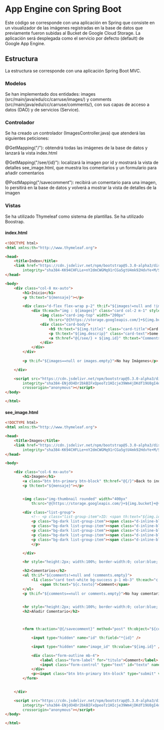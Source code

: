 # App Engine con Spring Boot

Este código se corresponde con una aplicación en Spring que consiste en un visualizador de las imágenes registradas en la base de datos que previamente fueron subidas al Bucket de Google Cloud Storage. La aplicación será desplegada como el servicio por defecto (default) de Google App Engine. 

## Estructura
La estructura se corresponde con una aplicación Spring Boot MVC.

### Modelos
Se han implementado dos entidades: images (src/main/java/edu/cc/carruse/images/) y comments (src/main/java/edu/cc/carruse/comments/), con sus capas de acceso a datos (DAO) y de servicios (Service).

### Controlador

Se ha creado un controlador (ImagesController.java) que atenderá las siguientes peticiones:

@GetMapping("/"): obtendrá todas las imágenes de la base de datos y lanzará la vista index.html

@GetMapping("/see/{id}"): localizará la imagen por id y mostrará la vista de detalles see_image.html, que muestra los comentarios y un formulario para añadir comentarios

@PostMapping("/savecomment"): recibirá un comentario para una imagen, lo persitirá en la base de datos y volverá a mostrar la vista de detalles de la imagen

### Vistas

Se ha utilizado Thymeleaf como sistema de plantillas. Se ha utilizado Boostrap.

#### index.html

```html
<!DOCTYPE html>
<html xmlns:th="http://www.thymeleaf.org">

<head>
	<title>Index</title>
	<link href="https://cdn.jsdelivr.net/npm/bootstrap@5.3.0-alpha3/dist/css/bootstrap.min.css" rel="stylesheet"
		integrity="sha384-KK94CHFLLe+nY2dmCWGMq91rCGa5gtU4mk92HdvYe+M/SXH301p5ILy+dN9+nJOZ" crossorigin="anonymous">
</head>

<body>
	<div class="col-8 mx-auto">
		<h1>Inicio</h1>
		<p th:text="${mensaje}"></p>

		<div class="d-flex flex-wrap p-2" th:if="${images!=null and !images.empty}">
			<div th:each="img : ${images}" class="card col-2 m-1" style="width: 18rem;">
				<img class="card-img-top" width="200px"
					th:src="@{https://storage.googleapis.com/}+${img.bucket}+@{/}+${img.name}" alt="image cap">
				<div class="card-body">
					<h5 th:text="${img.title}" class="card-title">Card title</h5>
					<p th:text="${img.descrip}" class="card-text">Some quick example text.</p>
					<a th:href="@{/see/} + ${img.id}" th:text="Comments" class="btn btn-primary">Comments</a>
				</div>
			</div>
		</div>
    
		<p th:if="${images==null or images.empty}">No hay Imágenes</p>

	</div>

	<script src="https://cdn.jsdelivr.net/npm/bootstrap@5.3.0-alpha3/dist/js/bootstrap.bundle.min.js"
		integrity="sha384-ENjdO4Dr2bkBIFxQpeoTz1HIcje39Wm4jDKdf19U8gI4ddQ3GYNS7NTKfAdVQSZe"
		crossorigin="anonymous"></script>
</body>

</html>
```



#### see_image.html

```html
<!DOCTYPE html>
<html xmlns:th="http://www.thymeleaf.org">

<head>
    <title>Images</title>
    <link href="https://cdn.jsdelivr.net/npm/bootstrap@5.3.0-alpha3/dist/css/bootstrap.min.css" rel="stylesheet"
        integrity="sha384-KK94CHFLLe+nY2dmCWGMq91rCGa5gtU4mk92HdvYe+M/SXH301p5ILy+dN9+nJOZ" crossorigin="anonymous">
</head>

<body>

    <div class="col-6 mx-auto">
        <h1>Imagen</h1>
        <a class="btn btn-primary btn-block" th:href="@{/}">Back to index</a>
        <p th:text="${mensaje}"></p>


        <img class="img-thumbnail rounded" width="400px"
            th:src="@{https://storage.googleapis.com/}+${img.bucket}+@{/}+${img.name}" />

        <div class="list-group">
            <!-- <p class="list-group-item">ID: <span th:text="${img.id}">ID: id</span></p> -->
            <p class="bg-dark list-group-item"><span class="d-inline-block col-2 text-warning">Bucket:</span> <span class="text-info" th:text="${img.bucket}">Bucket: bucket</span></p>
            <p class="bg-dark list-group-item"><span class="d-inline-block col-2 text-warning">File:</span> <span class="text-info" th:text="${img.name}">File: file</span></p>
            <p class="bg-dark list-group-item"><span class="d-inline-block col-2 text-warning">Title:</span> <span class="text-info" th:text="${img.title}">File: file</span></p>
            <p class="bg-dark list-group-item"><span class="d-inline-block col-2 text-warning">Description:</span> <span class="text-info" th:text="${img.descrip}">File: file</span></p>
            <p class="bg-dark list-group-item"><span class="d-inline-block col-2 text-warning">URL:</span> <span class="text-info" th:text="@{https://storage.googleapis.com/}+${img.bucket}+@{/}+${img.name}">File: file</span>
            </p>

        </div>

        <hr style="height:2px; width:100%; border-width:0; color:blue; background-color:blue">

        <h2>Comentarios</h2>
        <ul th:if="${comments!=null and !comments.empty}">
            <li class="card text-white bg-success p-1 mb-3" th:each="c : ${comments}">
                <span th:text="${c.texto}">Comment</span>
        </ul>
        <p th:if="${comments==null or comments.empty}">No hay comentarios por ahora!</p>

       
        <hr style="height:2px; width:100%; border-width:0; color:blue; background-color:blue">
        <h2>Añadir Comentario</h2>



        <form th:action="@{/savecomment}" method="post" th:object="${comment}">

            <input type="hidden" name="id" th:field="*{id}" />

            <input type="hidden" name="image_id" th:value="${img.id}" />

            <div class="form-outline mb-4">
                <label class="form-label" for="titulo">Comment</label>
                <input class="form-control" type="text" id="texto" name="texto" th:field="*{texto}" required />
            </div>
            <p><input class="btn btn-primary btn-block" type="submit" value="Enviar" /></p>
        </form>

        
    </div>

    <script src="https://cdn.jsdelivr.net/npm/bootstrap@5.3.0-alpha3/dist/js/bootstrap.bundle.min.js"
        integrity="sha384-ENjdO4Dr2bkBIFxQpeoTz1HIcje39Wm4jDKdf19U8gI4ddQ3GYNS7NTKfAdVQSZe"
        crossorigin="anonymous"></script>
</body>

</html>
```



